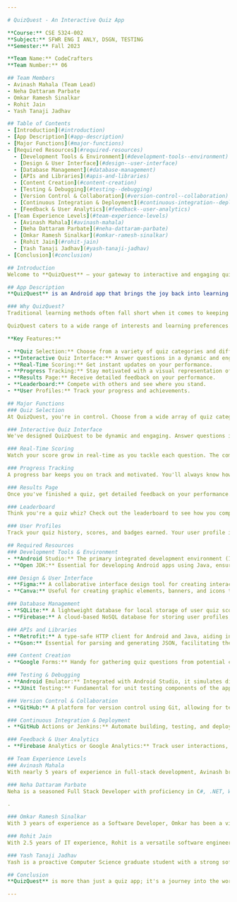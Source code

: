 ```yaml
---

# QuizQuest - An Interactive Quiz App

**Course:** CSE 5324-002
**Subject:** SFWR ENG I ANLY, DSGN, TESTING
**Semester:** Fall 2023

**Team Name:** CodeCrafters
**Team Number:** 06

## Team Members
- Avinash Mahala (Team Lead)
- Neha Dattaram Parbate
- Omkar Ramesh Sinalkar
- Rohit Jain
- Yash Tanaji Jadhav

## Table of Contents
- [Introduction](#introduction)
- [App Description](#app-description)
- [Major Functions](#major-functions)
- [Required Resources](#required-resources)
  - [Development Tools & Environment](#development-tools--environment)
  - [Design & User Interface](#design--user-interface)
  - [Database Management](#database-management)
  - [APIs and Libraries](#apis-and-libraries)
  - [Content Creation](#content-creation)
  - [Testing & Debugging](#testing--debugging)
  - [Version Control & Collaboration](#version-control--collaboration)
  - [Continuous Integration & Deployment](#continuous-integration--deployment)
  - [Feedback & User Analytics](#feedback--user-analytics)
- [Team Experience Levels](#team-experience-levels)
  - [Avinash Mahala](#avinash-mahala)
  - [Neha Dattaram Parbate](#neha-dattaram-parbate)
  - [Omkar Ramesh Sinalkar](#omkar-ramesh-sinalkar)
  - [Rohit Jain](#rohit-jain)
  - [Yash Tanaji Jadhav](#yash-tanaji-jadhav)
- [Conclusion](#conclusion)

## Introduction
Welcome to **QuizQuest** – your gateway to interactive and engaging quizzes. Whether you're an eager learner or just looking for some fun, QuizQuest has you covered. This Android app is designed to revolutionize the way you acquire knowledge by making learning an enjoyable adventure.

## App Description
**QuizQuest** is an Android app that brings the joy back into learning. In a world overflowing with information, QuizQuest offers a unique blend of education and entertainment. Our goal is simple: to provide a platform that makes learning fun and interactive.

### Why QuizQuest?
Traditional learning methods often fall short when it comes to keeping learners engaged. This is where QuizQuest steps in. We understand the need for a learning experience that sparks curiosity and encourages active participation.

QuizQuest caters to a wide range of interests and learning preferences. Whether you're into science, history, or general knowledge, you'll find quizzes that pique your curiosity. Our user-friendly interface ensures that learning happens at your own pace, on your terms.

**Key Features:**

- **Quiz Selection:** Choose from a variety of quiz categories and difficulty levels.
- **Interactive Quiz Interface:** Answer questions in a dynamic and engaging format.
- **Real-Time Scoring:** Get instant updates on your performance.
- **Progress Tracking:** Stay motivated with a visual representation of your quiz progress.
- **Results Page:** Receive detailed feedback on your performance.
- **Leaderboard:** Compete with others and see where you stand.
- **User Profiles:** Track your progress and achievements.

## Major Functions
### Quiz Selection
At QuizQuest, you're in control. Choose from a wide array of quiz categories and select your preferred difficulty level. Whether you're delving into the mysteries of science or revisiting historical events, there's something for everyone.

### Interactive Quiz Interface
We've designed QuizQuest to be dynamic and engaging. Answer questions in multiple-choice and true/false formats. Our user-friendly design ensures a smooth and enjoyable experience.

### Real-Time Scoring
Watch your score grow in real-time as you tackle each question. The competitive aspect of scoring makes learning even more exciting.

### Progress Tracking
A progress bar keeps you on track and motivated. You'll always know how close you are to completing the quiz.

### Results Page
Once you've finished a quiz, get detailed feedback on your performance. Review your score, see which questions you answered correctly, and get a chance to retry or share your results.

### Leaderboard
Think you're a quiz whiz? Check out the leaderboard to see how you compare to other users. Healthy competition is always encouraged.

### User Profiles
Track your quiz history, scores, and badges earned. Your user profile is a testament to your achievements.

## Required Resources
### Development Tools & Environment
- **Android Studio:** The primary integrated development environment (IDE) for building and testing the Android app.
- **Open JDK:** Essential for developing Android apps using Java, ensuring compatibility and performance.

### Design & User Interface
- **Figma:** A collaborative interface design tool for creating interactive UI mockups and design assets.
- **Canva:** Useful for creating graphic elements, banners, and icons to enhance the app's visual appeal.

### Database Management
- **SQLite:** A lightweight database for local storage of user quiz scores, preferences, and histories.
- **Firebase:** A cloud-based NoSQL database for storing user profiles, global leaderboards, and ensuring data synchronization across devices.

### APIs and Libraries
- **Retrofit:** A type-safe HTTP client for Android and Java, aiding in network calls and data retrieval.
- **Gson:** Essential for parsing and generating JSON, facilitating the conversion between Java objects and JSON.

### Content Creation
- **Google Forms:** Handy for gathering quiz questions from potential contributors or for internal team collaboration.

### Testing & Debugging
- **Android Emulator:** Integrated with Android Studio, it simulates different Android devices and versions, ensuring the app functions across a wide range of conditions.
- **JUnit Testing:** Fundamental for unit testing components of the app to ensure reliability and robustness.

### Version Control & Collaboration
- **GitHub:** A platform for version control using Git, allowing for team collaboration, code reviews, and efficient project management.

### Continuous Integration & Deployment
- **GitHub Actions or Jenkins:** Automate building, testing, and deploying the app, ensuring rapid development cycles and high-quality code.

### Feedback & User Analytics
- **Firebase Analytics or Google Analytics:** Track user interactions, gather feedback, and understand user behaviors to refine the app based on real-world usage.

## Team Experience Levels
### Avinash Mahala
With nearly 5 years of experience in full-stack development, Avinash brings a wealth of knowledge to the Android platform. His primary expertise in Python and Node.js complements his extensive experience with Java and Android Studio. Avinash excels not only in development but also in project management and Agile methodologies, ensuring project success from start to finish. His leadership skills have been recognized with awards such as the "Lead with Transparency Award" at General Electric.

### Neha Dattaram Parbate
Neha is a seasoned Full Stack Developer with proficiency in C#, .NET, Web API, SQL Server, Vue.js, Microservices, and OOPS. Her expertise in Agile methodologies, Test Driven Development, and testing frameworks like NUnit and Moq makes her a valuable asset. Neha's exposure to Android application development adds another layer to her skill set. She's dedicated to solving problems and exploring new technologies and domains

.

### Omkar Ramesh Sinalkar
With 3 years of experience as a Software Developer, Omkar has been a vital asset in the realm of Robotic Process Automation (RPA). Proficient in Python and SQL, he's also a certified Automation Anywhere developer. Omkar's strong foundation in agile methodologies, coupled with his passion for automation and intelligent systems, makes him a valuable team member. He continually seeks and implements the finest skills to enhance and streamline workflows.

### Rohit Jain
With 2.5 years of IT experience, Rohit is a versatile software engineer proficient in Python, Bash, Java, Django, Flask, AWS (S3, Lambda, CloudFormation), and various databases. His contributions in crafting efficient data pipelines, orchestrating workflows with Apache Airflow, and enhancing security through adept scripting and database management have been significant. Rohit's collaborative and agile-focused approach has been key to driving projects forward with clarity and purpose.

### Yash Tanaji Jadhav
Yash is a proactive Computer Science graduate student with a strong software engineering foundation. They excel in internships, showcasing skills in algorithm design, machine learning, and software development. Notable projects include an AI fire detection system and an Android complaint registration app. With a Master's in Computer Science, Yash is skilled in Python, Java, machine learning libraries, and web technologies. Their proactive approach, diverse skills, and publication on fire detection systems underscore their potential in innovative tech roles.

## Conclusion
**QuizQuest** is more than just a quiz app; it's a journey into the world of interactive learning. With an extensive range of quizzes and a user-friendly interface, we aim to make education enjoyable. The combined skills and experiences of our team members guarantee a high-quality Android app that caters to your interests and promotes learning in an enjoyable way.

---
```

